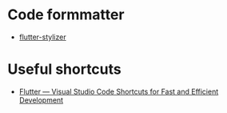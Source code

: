 # Code formmatter

* [flutter-stylizer](https://marketplace.visualstudio.com/items?itemName=gmlewis-vscode.flutter-stylizer)


# Useful shortcuts
* [Flutter — Visual Studio Code Shortcuts for Fast and Efficient Development](https://medium.com/flutter-community/flutter-visual-studio-code-shortcuts-for-fast-and-efficient-development-7235bc6c3b7d)